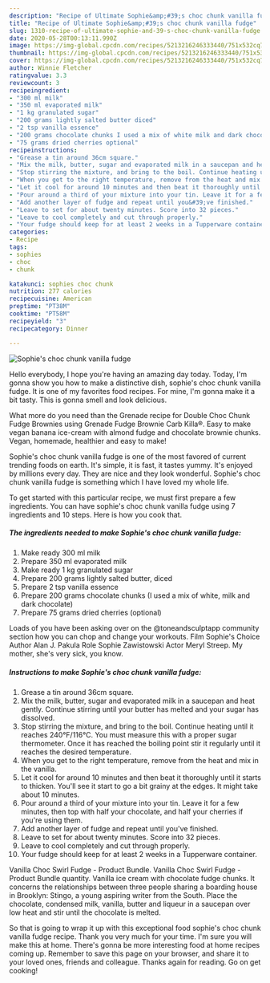```yaml
---
description: "Recipe of Ultimate Sophie&amp;#39;s choc chunk vanilla fudge"
title: "Recipe of Ultimate Sophie&amp;#39;s choc chunk vanilla fudge"
slug: 1310-recipe-of-ultimate-sophie-and-39-s-choc-chunk-vanilla-fudge
date: 2020-05-28T00:13:11.990Z
image: https://img-global.cpcdn.com/recipes/5213216246333440/751x532cq70/sophies-choc-chunk-vanilla-fudge-recipe-main-photo.jpg
thumbnail: https://img-global.cpcdn.com/recipes/5213216246333440/751x532cq70/sophies-choc-chunk-vanilla-fudge-recipe-main-photo.jpg
cover: https://img-global.cpcdn.com/recipes/5213216246333440/751x532cq70/sophies-choc-chunk-vanilla-fudge-recipe-main-photo.jpg
author: Winnie Fletcher
ratingvalue: 3.3
reviewcount: 3
recipeingredient:
- "300 ml milk"
- "350 ml evaporated milk"
- "1 kg granulated sugar"
- "200 grams lightly salted butter diced"
- "2 tsp vanilla essence"
- "200 grams chocolate chunks I used a mix of white milk and dark chocolate"
- "75 grams dried cherries optional"
recipeinstructions:
- "Grease a tin around 36cm square."
- "Mix the milk, butter, sugar and evaporated milk in a saucepan and heat gently. Continue stirring until your butter has melted and your sugar has dissolved."
- "Stop stirring the mixture, and bring to the boil. Continue heating until it reaches 240°F/116°C. You must measure this with a proper sugar thermometer. Once it has reached the boiling point stir it regularly until it reaches the desired temperature."
- "When you get to the right temperature, remove from the heat and mix in the vanilla."
- "Let it cool for around 10 minutes and then beat it thoroughly until it starts to thicken. You&#39;ll see it start to go a bit grainy at the edges. It might take about 10 minutes."
- "Pour around a third of your mixture into your tin. Leave it for a few minutes, then top with half your chocolate, and half your cherries if you&#39;re using them."
- "Add another layer of fudge and repeat until you&#39;ve finished."
- "Leave to set for about twenty minutes. Score into 32 pieces."
- "Leave to cool completely and cut through properly."
- "Your fudge should keep for at least 2 weeks in a Tupperware container."
categories:
- Recipe
tags:
- sophies
- choc
- chunk

katakunci: sophies choc chunk 
nutrition: 277 calories
recipecuisine: American
preptime: "PT38M"
cooktime: "PT58M"
recipeyield: "3"
recipecategory: Dinner

---
```



![Sophie&#39;s choc chunk vanilla fudge](https://img-global.cpcdn.com/recipes/5213216246333440/751x532cq70/sophies-choc-chunk-vanilla-fudge-recipe-main-photo.jpg)

Hello everybody, I hope you're having an amazing day today. Today, I'm gonna show you how to make a distinctive dish, sophie&#39;s choc chunk vanilla fudge. It is one of my favorites food recipes. For mine, I'm gonna make it a bit tasty. This is gonna smell and look delicious.

What more do you need than the Grenade recipe for Double Choc Chunk Fudge Brownies using Grenade Fudge Brownie Carb Killa®. Easy to make vegan banana ice-cream with almond fudge and chocolate brownie chunks. Vegan, homemade, healthier and easy to make!

Sophie&#39;s choc chunk vanilla fudge is one of the most favored of current trending foods on earth. It's simple, it is fast, it tastes yummy. It's enjoyed by millions every day. They are nice and they look wonderful. Sophie&#39;s choc chunk vanilla fudge is something which I have loved my whole life.


To get started with this particular recipe, we must first prepare a few ingredients. You can have sophie&#39;s choc chunk vanilla fudge using 7 ingredients and 10 steps. Here is how you cook that.

<!--inarticleads1-->

##### The ingredients needed to make Sophie&#39;s choc chunk vanilla fudge:

1. Make ready 300 ml milk
1. Prepare 350 ml evaporated milk
1. Make ready 1 kg granulated sugar
1. Prepare 200 grams lightly salted butter, diced
1. Prepare 2 tsp vanilla essence
1. Prepare 200 grams chocolate chunks (I used a mix of white, milk and dark chocolate)
1. Prepare 75 grams dried cherries (optional)


Loads of you have been asking over on the @toneandsculptapp community section how you can chop and change your workouts. Film Sophie&#39;s Choice Author Alan J. Pakula Role Sophie Zawistowski Actor Meryl Streep. My mother, she&#39;s very sick, you know. 

<!--inarticleads2-->

##### Instructions to make Sophie&#39;s choc chunk vanilla fudge:

1. Grease a tin around 36cm square.
1. Mix the milk, butter, sugar and evaporated milk in a saucepan and heat gently. Continue stirring until your butter has melted and your sugar has dissolved.
1. Stop stirring the mixture, and bring to the boil. Continue heating until it reaches 240°F/116°C. You must measure this with a proper sugar thermometer. Once it has reached the boiling point stir it regularly until it reaches the desired temperature.
1. When you get to the right temperature, remove from the heat and mix in the vanilla.
1. Let it cool for around 10 minutes and then beat it thoroughly until it starts to thicken. You&#39;ll see it start to go a bit grainy at the edges. It might take about 10 minutes.
1. Pour around a third of your mixture into your tin. Leave it for a few minutes, then top with half your chocolate, and half your cherries if you&#39;re using them.
1. Add another layer of fudge and repeat until you&#39;ve finished.
1. Leave to set for about twenty minutes. Score into 32 pieces.
1. Leave to cool completely and cut through properly.
1. Your fudge should keep for at least 2 weeks in a Tupperware container.


Vanilla Choc Swirl Fudge - Product Bundle. Vanilla Choc Swirl Fudge - Product Bundle quantity. Vanilla ice cream with chocolate fudge chunks. It concerns the relationships between three people sharing a boarding house in Brooklyn: Stingo, a young aspiring writer from the South. Place the chocolate, condensed milk, vanilla, butter and liqueur in a saucepan over low heat and stir until the chocolate is melted. 

So that is going to wrap it up with this exceptional food sophie&#39;s choc chunk vanilla fudge recipe. Thank you very much for your time. I'm sure you will make this at home. There's gonna be more interesting food at home recipes coming up. Remember to save this page on your browser, and share it to your loved ones, friends and colleague. Thanks again for reading. Go on get cooking!
